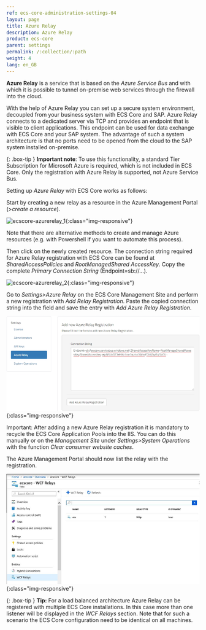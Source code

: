 ```yaml
---
ref: ecs-core-administration-settings-04
layout: page
title: Azure Relay
description: Azure Relay
product: ecs-core
parent: settings
permalink: /:collection/:path
weight: 4
lang: en_GB
---
```


**Azure Relay** is a service that is based on the *Azure Service Bus* and with which it is possible to tunnel on-premise web services through the firewall into the cloud. 

With the help of Azure Relay you can set up a secure system environment, decoupled from your business system with ECS Core and SAP.
Azure Relay connects to a dedicated server via TCP and provides an endpoint that is visible to client applications. This endpoint can be used for data exchange with ECS Core and your SAP system. 
The advantage of such a system architecture is that no ports need to be opened from the cloud to the SAP system installed on-premise. 

{: .box-tip }
**Important note**: To use this functionality, a standard Tier Subscription for Microsoft Azure is required, which is not included in ECS Core. Only the registration with Azure Relay is supported, not Azure Service Bus. 

Setting up *Azure Relay* with ECS Core works as follows:

Start by creating a new relay as a resource in the Azure Management Portal (>*create a resource*).

![ecscore-azurerelay_1](/img/content/ecscore-azurerelay_1.png){:class="img-responsive"}

Note that there are alternative methods to create and manage Azure resources (e.g. with Powershell if you want to automate this process).

Then click on the newly created resource. The connection string required for Azure Relay registration with ECS Core can be found at *SharedAccessPolicies* and *RootManagedShared AccessKey*.
Copy the complete *Primary Connection String* (Endpoint=sb://...). 

![ecscore-azurerelay_2](/img/content/ecscore-azurerelay_2.png){:class="img-responsive"}

Go to *Settings>Azure Relay* on the ECS Core Management Site and perform a new registration with *Add Relay Registration*.
Paste the copied connection string into the field and save the entry with *Add Azure Relay Registration*.

![ecscore-azurerelay_3](/img/content/ecscore-azurerelay_3.png){:class="img-responsive"}

Important: After adding a new Azure Relay registration it is mandatory to recycle the ECS Core Application Pools into the IIS. You can do this manually or on the *Management Site* under *Settings>System Operations* with the function *Clear consumer website caches*.

The Azure Management Portal should now list the relay with the registration.

![ecscore-azurerelay_4](/img/content/ecscore-azurerelay_4.png){:class="img-responsive"}

{: .box-tip }
**Tip:** For a load balanced architecture Azure Relay can be registered with multiple ECS Core installations. In this case more than one listener will be displayed in the *WCF Relays* section. 
Note that for such a scenario the ECS Core configuration need to be identical on all machines.

 

